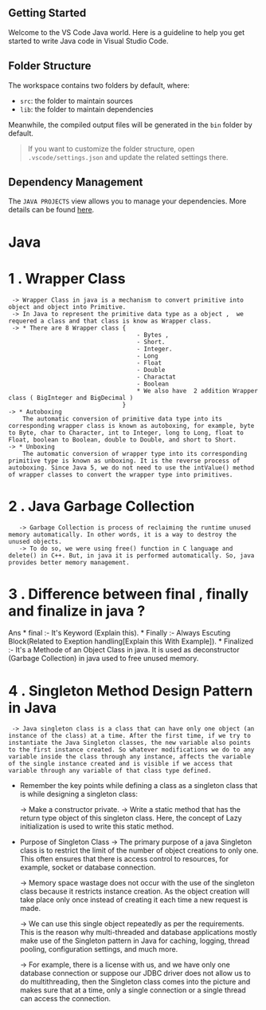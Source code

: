 ## Getting Started

Welcome to the VS Code Java world. Here is a guideline to help you get started to write Java code in Visual Studio Code.

## Folder Structure

The workspace contains two folders by default, where:

- `src`: the folder to maintain sources
- `lib`: the folder to maintain dependencies

Meanwhile, the compiled output files will be generated in the `bin` folder by default.

> If you want to customize the folder structure, open `.vscode/settings.json` and update the related settings there.

## Dependency Management

The `JAVA PROJECTS` view allows you to manage your dependencies. More details can be found [here](https://github.com/microsoft/vscode-java-dependency#manage-dependencies).


# Java


# 1 . Wrapper Class 
     -> Wrapper Class in java is a mechanism to convert primitive into object and object into Primitive. 
     -> In Java to represent the primitive data type as a object ,  we requered a class and that class is know as Wrapper class.
     -> * There are 8 Wrapper class {
                                        - Bytes ,
                                        - Short.
                                        - Integer.
                                        - Long 
                                        - Float
                                        - Double
                                        - Charactat
                                        - Boolean 
                                        * We also have  2 addition Wrapper class ( BigInteger and BigDecimal )
                                    }
    -> * Autoboxing 
        The automatic conversion of primitive data type into its corresponding wrapper class is known as autoboxing, for example, byte to Byte, char to Character, int to Integer, long to Long, float to Float, boolean to Boolean, double to Double, and short to Short.
    -> * Unboxing
        The automatic conversion of wrapper type into its corresponding primitive type is known as unboxing. It is the reverse process of autoboxing. Since Java 5, we do not need to use the intValue() method of wrapper classes to convert the wrapper type into primitives.

# 2 .  Java Garbage Collection
       -> Garbage Collection is process of reclaiming the runtime unused memory automatically. In other words, it is a way to destroy the unused objects.
       -> To do so, we were using free() function in C language and delete() in C++. But, in java it is performed automatically. So, java    provides better memory management.

# 3 .   Difference between final , finally and finalize in java ?
Ans    * final :- It's Keyword (Explain this).
       * Finally :- Always Escuting Block(Related to Exeption handling[Explain this With Example]).
       * Finalized :- It's a Methode of an Object Class in java. It is used as deconstructor (Garbage Collection) in java used to free       unused memory.


# 4 . Singleton Method Design Pattern in Java

     -> Java singleton class is a class that can have only one object (an instance of the class) at a time. After the first time, if we try to instantiate the Java Singleton classes, the new variable also points to the first instance created. So whatever modifications we do to any variable inside the class through any instance, affects the variable of the single instance created and is visible if we access that variable through any variable of that class type defined.

 *  Remember the key points while defining a class as a singleton class that is while designing a singleton class:

    -> Make a constructor private.
    -> Write a static method that has the return type object of this singleton class. Here, the concept of Lazy initialization is used to    write this static method.

  * Purpose of Singleton Class
     ->   The primary purpose of a java Singleton class is to restrict the limit of the number of object creations to only one. This often ensures that there is access control to resources, for example, socket or database connection.

     ->   Memory space wastage does not occur with the use of the singleton class because it restricts instance creation. As the object creation will take place only once instead of creating it each time a new request is made.

     ->   We can use this single object repeatedly as per the requirements. This is the reason why multi-threaded and database applications mostly make use of the Singleton pattern in Java for caching, logging, thread pooling, configuration settings, and much more.

     ->  For example, there is a license with us, and we have only one database connection or suppose our JDBC driver does not allow us to do multithreading, then the Singleton class comes into the picture and makes sure that at a time, only a single connection or a single thread can access the connection.

